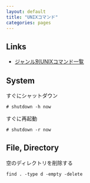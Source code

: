 ```yaml
---
layout: default
title: "UNIXコマンド"
categories: pages
---
```


## Links

- [ジャンル別UNIXコマンド一覧](http://x68000.q-e-d.net/~68user/unix/genre.html)

## System

すぐにシャットダウン

    # shutdown -h now

すぐに再起動

    # shutdown -r now

## File, Directory

空のディレクトリを削除する

    find . -type d -empty -delete
